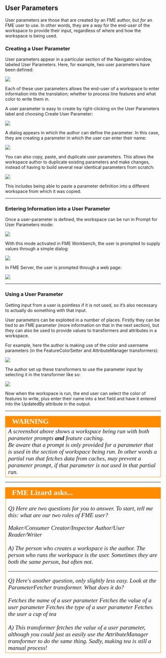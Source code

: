 ## User Parameters ##

User parameters are those that are created *by* an FME author, but *for* an FME user to use. In other words, they are a way for the end-user of the workspace to provide their input, regardless of where and how the workspace is being used.


### Creating a User Parameter ###
User parameters appear in a particular section of the Navigator window, labeled User Parameters. Here, for example, two user parameters have been defined:

![](./Images/Img4.003.UserParametersInNavigator.png)

Each of these user parameters allows the end-user of a workspace to enter information into the translation; whether to process line features and what color to write them in.

A user parameter is easy to create by right-clicking on the User Parameters label and choosing Create User Parameter:

![](./Images/Img4.004.RightClickAddParameter.png)

A dialog appears in which the author can define the parameter. In this case, they are creating a parameter in which the user can enter their name:

![](./Images/Img4.005.DefiningUserParameter.png)


You can also copy, paste, and duplicate user parameters. This allows the workspace author to duplicate existing parameters and make changes, instead of having to build several near identical parameters from scratch:

![](./Images/Img4.006.CopyingUserParameter.png)

This includes being able to paste a parameter definition into a different workspace from which it was copied.

---

### Entering Information into a User Parameter ###
Once a user-parameter is defined, the workspace can be run in Prompt for User Parameters mode:

![](./Images/Img4.007.PromptAndRun.png)

With this mode activated in FME Workbench, the user is prompted to supply values through a simple dialog:

![](./Images/Img4.008.UserParameterDialog.png)

In FME Server, the user is prompted through a web page:

![](./Images/Img4.009.UserParameterServer.png)

---

### Using a User Parameter ###

Getting input from a user is pointless if it is not used, so it’s also necessary to actually do something with that input.

User parameters can be exploited in a number of places. Firstly they can be tied to an FME parameter (more information on that in the next section), but they can also be used to provide values to transformers and attributes in a workspace.

For example, here the author is making use of the color and username parameters (in the FeatureColorSetter and AttributeManager transformers):


![](./Images/Img4.010.UsingUserParameterInput.png)


The author set up these transformers to use the parameter input by selecting it in the transformer like so:

![](./Images/Img4.011.SelectingUserParameterInput.png)

Now when the workspace is run, the end user can select the color of features to write, plus enter their name into a text field and have it entered into the UpdatedBy attribute in the output.

---

<!--Warning Section-->

<table style="border-spacing: 0px">
<tr>
<td style="vertical-align:middle;background-color:darkorange;border: 2px solid darkorange">
<i class="fa fa-exclamation-triangle fa-lg fa-pull-left fa-fw" style="color:white;padding-right: 12px;vertical-align:text-top"></i>
<span style="color:white;font-size:x-large;font-weight: bold;font-family:serif">WARNING</span>
</td>
</tr>

<tr>
<td style="border: 1px solid darkorange">
<span style="font-family:serif; font-style:italic; font-size:larger">
A screenshot above shows a workspace being run with both parameter prompts <strong>and</strong> feature caching.
<br>Be aware that a prompt is only provided for a parameter that is used in the section of workspace being run. In other words a partial run that fetches data from caches, may prevent a parameter prompt, if that parameter is not used in that partial run.
</span>
</td>
</tr>
</table>

---

<!--Person X Says Section-->
<table style="border-spacing: 0px">
<tr>
<td style="vertical-align:middle;background-color:darkorange;border: 2px solid darkorange">
<i class="fa fa-quote-left fa-lg fa-pull-left fa-fw" style="color:white;padding-right: 12px;vertical-align:text-top"></i>
<span style="color:white;font-size:x-large;font-weight: bold;font-family:serif">FME Lizard asks...</span>
</td>
</tr>

<tr>
<td style="border: 1px solid darkorange">
<span style="font-family:serif; font-style:italic; font-size:larger">

<quiz name="">
  <question>
    <p>
      Q) Here are two questions for you to answer. To start, tell me this: what are our two roles of FME user?
    </p>
    <answer>Maker/Consumer</answer>
    <answer>Creator/Inspector</answer>
    <answer correct>Author/User</answer>
    <answer>Reader/Writer</answer>
    <br><br><explanation>A) The person who creates a workspace is the author. The person who runs the workspace is the user. Sometimes they are both the same person, but often not.</explanation>
  </question>

<hr>

  <question>
    <p>
      Q) Here's another question, only slightly less easy. Look at the ParameterFetcher transformer. What does it do?
    </p>
    <answer>Fetches the name of a user parameter</answer>
    <answer correct>Fetches the value of a user parameter</answer>
    <answer>Fetches the type of a user parameter</answer>
    <answer>Fetches the user a cup of tea</answer>
    <br><br><explanation>A) This transformer fetches the value of a user parameter, although you could just as easily use the AttributeManager transformer to do the same thing. Sadly, making tea is still a manual process!</explanation>
  </question>
</quiz>

</span>
</td>
</tr>
</table>
